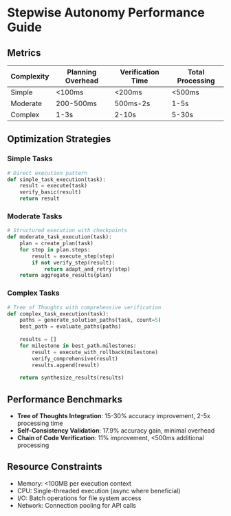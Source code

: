 # Stepwise Autonomy Performance Guide

## Metrics

| Complexity | Planning Overhead | Verification Time | Total Processing |
|------------|------------------|-------------------|------------------|
| Simple     | <100ms           | <200ms            | <500ms          |
| Moderate   | 200-500ms        | 500ms-2s          | 1-5s            |
| Complex    | 1-3s             | 2-10s             | 5-30s           |

## Optimization Strategies

### Simple Tasks
```python
# Direct execution pattern
def simple_task_execution(task):
    result = execute(task)
    verify_basic(result)
    return result
```

### Moderate Tasks
```python
# Structured execution with checkpoints
def moderate_task_execution(task):
    plan = create_plan(task)
    for step in plan.steps:
        result = execute_step(step)
        if not verify_step(result):
            return adapt_and_retry(step)
    return aggregate_results(plan)
```

### Complex Tasks  
```python
# Tree of Thoughts with comprehensive verification
def complex_task_execution(task):
    paths = generate_solution_paths(task, count=5)
    best_path = evaluate_paths(paths)
    
    results = []
    for milestone in best_path.milestones:
        result = execute_with_rollback(milestone)
        verify_comprehensive(result)
        results.append(result)
    
    return synthesize_results(results)
```

## Performance Benchmarks

- **Tree of Thoughts Integration**: 15-30% accuracy improvement, 2-5x processing time
- **Self-Consistency Validation**: 17.9% accuracy gain, minimal overhead  
- **Chain of Code Verification**: 11% improvement, <500ms additional processing

## Resource Constraints

- Memory: <100MB per execution context
- CPU: Single-threaded execution (async where beneficial)
- I/O: Batch operations for file system access
- Network: Connection pooling for API calls
